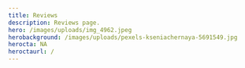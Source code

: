 ```yaml
---
title: Reviews
description: Reviews page.
hero: /images/uploads/img_4962.jpeg
herobackground: /images/uploads/pexels-kseniachernaya-5691549.jpg
herocta: NA
heroctaurl: /
---
```

